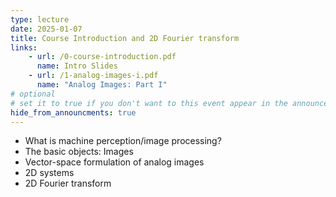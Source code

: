 ```yaml
---
type: lecture
date: 2025-01-07
title: Course Introduction and 2D Fourier transform
links:
    - url: /0-course-introduction.pdf
      name: Intro Slides
    - url: /1-analog-images-i.pdf
      name: "Analog Images: Part I"
# optional
# set it to true if you don't want to this event appear in the announcements section
hide_from_announcments: true
---
```

* What is machine perception/image processing?
* The basic objects: Images
* Vector-space formulation of analog images
* 2D systems
* 2D Fourier transform

